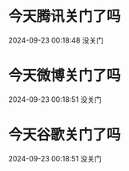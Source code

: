 # 今天腾讯关门了吗

2024-09-23 00:18:48 没关门

# 今天微博关门了吗

2024-09-23 00:18:51 没关门

# 今天谷歌关门了吗

2024-09-23 00:18:51 没关门

